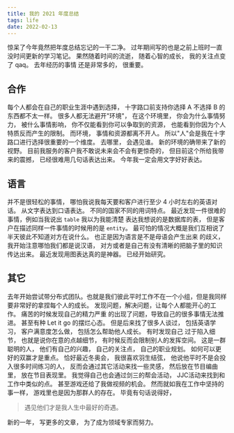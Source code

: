 ```yaml
---
title: 我的 2021 年度总结
tags: life
date: 2022-02-13
---
```


惊呆了今年竟然把年度总结忘记的一干二净。 过年期间写的也是之前上班时一直没时间更新的学习笔记。 果然随着时间的流逝， 随着心智的成长， 我的关注点变了 qaq。 去年经历的事情
还是非常多的， 很重要。

## 合作
每个人都会在自己的职业生涯中遇到选择， 十字路口前支持你选择 A 不选择 B 的东西都不太一样。 很多人都无法避开"环境"， 在这个环境里， 你会为什么事情努力， 被什么事情影响，
你不仅能看到你可以争取到的资源， 也能看到你因为个人特质反而产生的限制。 而环境， 事情和资源都离不开人。 所以"人"会是我在十字路口进行选择很重要的一个维度。 去哪里， 会遇见谁。
新的环境的确带来了新的视野。 目前我服务的客户我不敢说未来会不会有更惊奇的， 但目前这个所给我带来的震撼， 已经很难用几句话表达出来。 今年我一定会用文字好好表达。

## 语言
并不是很轻松的事情， 哪怕我说我每天要和客户进行至少 4 小时左右的英语对话。 从文字表达到口语表达。 不同的国家不同的用词特点。 最近发现一件很难的事情，例如当我说出 `table` 我以为我能清楚
表达我想说的是数据库的表， 但是客户在描述同样一件事情的时候用的是 `entity`。 最可怕的情况大概是我们互相说了半天彼此不知道对方在说什么。 也正是因为语言是不是母语会产生出来
的歧义， 我开始注意哪怕我们都是说汉语， 对方或者是自己有没有清晰的把脑子里的知识传达出来。 最近发现用图表达真的是神器。 已经开始研究。

## 其它
去年开始尝试带分布式团队。也就是我们彼此平时工作不在一个小组，但是我同样要非常好的拿捏每个人的成长。 发现问题，解决问题，让每个人都能开心的工作。 痛苦的时候发现自己的精力严重
的出现了问题，导致自己的很多事情无法推进。 甚至有种 Let it go 的摆烂心态。 但是后来找了很多人谈过， 包括英语学习， 客户满意度怎么做， 包括怎么帮助他人成长。 有时发现自己
过于陷入细节， 也就是说你在意的点越细节， 有时候反而会限制别人的发挥空间。 这是一群聪明的人， 他们有自己的兴趣， 自己的关注点， 自己的职业规划。 如何可以更好的双赢才是重点。
恰好最近冬奥会， 我很喜欢羽生结弦， 他说他平时不是会投入很多时间练习的人， 反而会通过其它活动来找一些灵感， 然后放在节目编曲里， 放在节目表现里。 我觉得自己也会通过剑三的帮会活动，
JJC活动来找到和工作中类似的点。 甚至游戏还给了我做视频的机会。
然而就如我在工作中坚持的事一样， 游戏里也是因为那群人的存在。 毕竟有句话说得好，

> 遇见他们才是我人生中最好的奇遇。

新的一年， 写更多的文章， 为了成为领域专家而努力。

